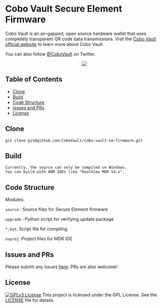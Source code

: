 # Cobo Vault Secure Element Firmware

Cobo Vault is an air-gapped, open source hardware wallet that uses completely transparent QR code data transmissions. Visit the [Cobo Vault official website]( https://cobo.com/hardware-wallet/cobo-vault)  to learn more about Cobo Vault.

You can also follow [@CoboVault](https://twitter.com/CoboVault) on Twitter.

<div align=center><img src="https://cobo.com/_next/static/images/intro-2b5b0b44cc64639df4fcdd9ccc46fd4b.png"/></div>

## Table of Contents

- [Clone](#clone)
- [Build](#build)
- [Code Structure](#code-Structure)
- [Issues and PRs](#issues-and-prs)
- [License](#license)

## Clone

    git clone git@github.com:CoboVault/cobo-vault-se-firmware.git

## Build
    Currently, the source can only be compiled on Windows.
    You can build with ARM IDEs like "RealView MDK V4.x".    

## Code Structure
Modules:

`source` : Source files for Secure Element firmware

`upgrade` : Python script for verifying update package

`*.bat`: Script file for compiling

`uvproj`: Project files for MDK IDE

## Issues and PRs
Please submit any issues  [here](https://github.com/CoboVault/cobo-vault-SE-firmware/issues). PRs are also welcome!

## License
[![GPLv3 License](https://img.shields.io/badge/License-GPL%20v3-green.svg)](https://opensource.org/licenses/)
This project is licensed under the GPL License. See the [LICENSE](LICENSE) file for details.
